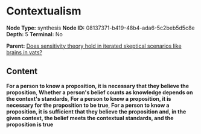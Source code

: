 # Contextualism

**Node Type:** synthesis
**Node ID:** 08137371-b419-48b4-ada6-5c2beb5d5c8e
**Depth:** 5
**Terminal:** No

**Parent:** [Does sensitivity theory hold in iterated skeptical scenarios like brains in vats?](does-sensitivity-theory-hold-in-iterated-skeptical-scenarios-like-brains-in-vats-antithesis-8ecfa126-39b3-4361-89f2-26e26f9b31e0.md)

## Content

**For a person to know a proposition, it is necessary that they believe the proposition**, **Whether a person's belief counts as knowledge depends on the context's standards**, **For a person to know a proposition, it is necessary for the proposition to be true**, **For a person to know a proposition, it is sufficient that they believe the proposition and, in the given context, the belief meets the contextual standards, and the proposition is true**
